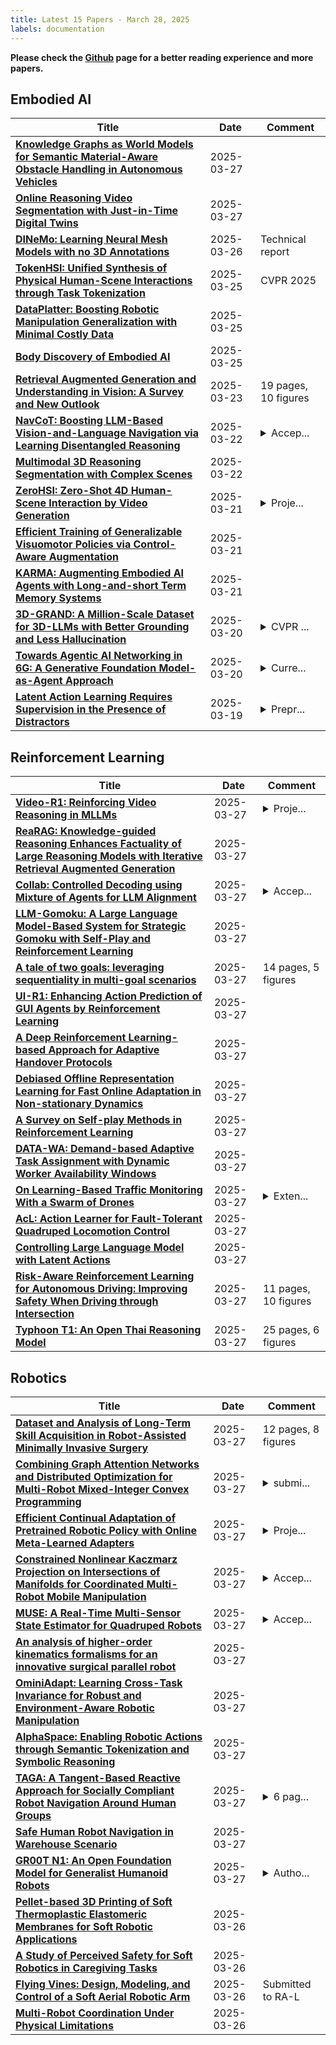 ```yaml
---
title: Latest 15 Papers - March 28, 2025
labels: documentation
---
```

**Please check the [Github](https://github.com/zezhishao/MTS_Daily_ArXiv) page for a better reading experience and more papers.**

## Embodied AI
| **Title** | **Date** | **Comment** |
| --- | --- | --- |
| **[Knowledge Graphs as World Models for Semantic Material-Aware Obstacle Handling in Autonomous Vehicles](http://arxiv.org/abs/2503.21232v1)** | 2025-03-27 |  |
| **[Online Reasoning Video Segmentation with Just-in-Time Digital Twins](http://arxiv.org/abs/2503.21056v1)** | 2025-03-27 |  |
| **[DINeMo: Learning Neural Mesh Models with no 3D Annotations](http://arxiv.org/abs/2503.20220v1)** | 2025-03-26 | Technical report |
| **[TokenHSI: Unified Synthesis of Physical Human-Scene Interactions through Task Tokenization](http://arxiv.org/abs/2503.19901v1)** | 2025-03-25 | CVPR 2025 |
| **[DataPlatter: Boosting Robotic Manipulation Generalization with Minimal Costly Data](http://arxiv.org/abs/2503.19516v1)** | 2025-03-25 |  |
| **[Body Discovery of Embodied AI](http://arxiv.org/abs/2503.19941v1)** | 2025-03-25 |  |
| **[Retrieval Augmented Generation and Understanding in Vision: A Survey and New Outlook](http://arxiv.org/abs/2503.18016v1)** | 2025-03-23 | 19 pages, 10 figures |
| **[NavCoT: Boosting LLM-Based Vision-and-Language Navigation via Learning Disentangled Reasoning](http://arxiv.org/abs/2403.07376v2)** | 2025-03-22 | <details><summary>Accep...</summary><p>Accepted by TPAMI 2025</p></details> |
| **[Multimodal 3D Reasoning Segmentation with Complex Scenes](http://arxiv.org/abs/2411.13927v2)** | 2025-03-22 |  |
| **[ZeroHSI: Zero-Shot 4D Human-Scene Interaction by Video Generation](http://arxiv.org/abs/2412.18600v2)** | 2025-03-21 | <details><summary>Proje...</summary><p>Project website: https://awfuact.github.io/zerohsi/ The first two authors contribute equally</p></details> |
| **[Efficient Training of Generalizable Visuomotor Policies via Control-Aware Augmentation](http://arxiv.org/abs/2401.09258v2)** | 2025-03-21 |  |
| **[KARMA: Augmenting Embodied AI Agents with Long-and-short Term Memory Systems](http://arxiv.org/abs/2409.14908v2)** | 2025-03-21 |  |
| **[3D-GRAND: A Million-Scale Dataset for 3D-LLMs with Better Grounding and Less Hallucination](http://arxiv.org/abs/2406.05132v3)** | 2025-03-20 | <details><summary>CVPR ...</summary><p>CVPR 2025. Project website: https://3d-grand.github.io</p></details> |
| **[Towards Agentic AI Networking in 6G: A Generative Foundation Model-as-Agent Approach](http://arxiv.org/abs/2503.15764v1)** | 2025-03-20 | <details><summary>Curre...</summary><p>Currently under revision at IEEE Communications Magazine</p></details> |
| **[Latent Action Learning Requires Supervision in the Presence of Distractors](http://arxiv.org/abs/2502.00379v2)** | 2025-03-19 | <details><summary>Prepr...</summary><p>Preprint. In review. Edit: Accepted by ICLR 2025 Workshop on World Models: Understanding, Modelling and Scaling</p></details> |

## Reinforcement Learning
| **Title** | **Date** | **Comment** |
| --- | --- | --- |
| **[Video-R1: Reinforcing Video Reasoning in MLLMs](http://arxiv.org/abs/2503.21776v1)** | 2025-03-27 | <details><summary>Proje...</summary><p>Project page: https://github.com/tulerfeng/Video-R1</p></details> |
| **[ReaRAG: Knowledge-guided Reasoning Enhances Factuality of Large Reasoning Models with Iterative Retrieval Augmented Generation](http://arxiv.org/abs/2503.21729v1)** | 2025-03-27 |  |
| **[Collab: Controlled Decoding using Mixture of Agents for LLM Alignment](http://arxiv.org/abs/2503.21720v1)** | 2025-03-27 | <details><summary>Accep...</summary><p>Accepted to ICLR 2025</p></details> |
| **[LLM-Gomoku: A Large Language Model-Based System for Strategic Gomoku with Self-Play and Reinforcement Learning](http://arxiv.org/abs/2503.21683v1)** | 2025-03-27 |  |
| **[A tale of two goals: leveraging sequentiality in multi-goal scenarios](http://arxiv.org/abs/2503.21677v1)** | 2025-03-27 | 14 pages, 5 figures |
| **[UI-R1: Enhancing Action Prediction of GUI Agents by Reinforcement Learning](http://arxiv.org/abs/2503.21620v1)** | 2025-03-27 |  |
| **[A Deep Reinforcement Learning-based Approach for Adaptive Handover Protocols](http://arxiv.org/abs/2503.21601v1)** | 2025-03-27 |  |
| **[Debiased Offline Representation Learning for Fast Online Adaptation in Non-stationary Dynamics](http://arxiv.org/abs/2402.11317v2)** | 2025-03-27 |  |
| **[A Survey on Self-play Methods in Reinforcement Learning](http://arxiv.org/abs/2408.01072v3)** | 2025-03-27 |  |
| **[DATA-WA: Demand-based Adaptive Task Assignment with Dynamic Worker Availability Windows](http://arxiv.org/abs/2503.21458v1)** | 2025-03-27 |  |
| **[On Learning-Based Traffic Monitoring With a Swarm of Drones](http://arxiv.org/abs/2503.21433v1)** | 2025-03-27 | <details><summary>Exten...</summary><p>Extended version of the paper accepted for presentation at the 23rd IEEE European Control Conference (ECC 2025), Thessaloniki, Greece</p></details> |
| **[AcL: Action Learner for Fault-Tolerant Quadruped Locomotion Control](http://arxiv.org/abs/2503.21401v1)** | 2025-03-27 |  |
| **[Controlling Large Language Model with Latent Actions](http://arxiv.org/abs/2503.21383v1)** | 2025-03-27 |  |
| **[Risk-Aware Reinforcement Learning for Autonomous Driving: Improving Safety When Driving through Intersection](http://arxiv.org/abs/2503.19690v2)** | 2025-03-27 | 11 pages, 10 figures |
| **[Typhoon T1: An Open Thai Reasoning Model](http://arxiv.org/abs/2502.09042v2)** | 2025-03-27 | 25 pages, 6 figures |

## Robotics
| **Title** | **Date** | **Comment** |
| --- | --- | --- |
| **[Dataset and Analysis of Long-Term Skill Acquisition in Robot-Assisted Minimally Invasive Surgery](http://arxiv.org/abs/2503.21591v1)** | 2025-03-27 | 12 pages, 8 figures |
| **[Combining Graph Attention Networks and Distributed Optimization for Multi-Robot Mixed-Integer Convex Programming](http://arxiv.org/abs/2503.21548v1)** | 2025-03-27 | <details><summary>submi...</summary><p>submitted to CDC 2025</p></details> |
| **[Efficient Continual Adaptation of Pretrained Robotic Policy with Online Meta-Learned Adapters](http://arxiv.org/abs/2503.18684v2)** | 2025-03-27 | <details><summary>Proje...</summary><p>Project link: https://ricky-zhu.github.io/OMLA/</p></details> |
| **[Constrained Nonlinear Kaczmarz Projection on Intersections of Manifolds for Coordinated Multi-Robot Mobile Manipulation](http://arxiv.org/abs/2410.21630v2)** | 2025-03-27 | <details><summary>Accep...</summary><p>Accepted for publication at IEEE International Conference on Robotics and Automation (ICRA) 2025</p></details> |
| **[MUSE: A Real-Time Multi-Sensor State Estimator for Quadruped Robots](http://arxiv.org/abs/2503.12101v2)** | 2025-03-27 | <details><summary>Accep...</summary><p>Accepted for publication in IEEE Robotics and Automation Letters</p></details> |
| **[An analysis of higher-order kinematics formalisms for an innovative surgical parallel robot](http://arxiv.org/abs/2503.21291v1)** | 2025-03-27 |  |
| **[OminiAdapt: Learning Cross-Task Invariance for Robust and Environment-Aware Robotic Manipulation](http://arxiv.org/abs/2503.21257v1)** | 2025-03-27 |  |
| **[AlphaSpace: Enabling Robotic Actions through Semantic Tokenization and Symbolic Reasoning](http://arxiv.org/abs/2503.18769v2)** | 2025-03-27 |  |
| **[TAGA: A Tangent-Based Reactive Approach for Socially Compliant Robot Navigation Around Human Groups](http://arxiv.org/abs/2503.21168v1)** | 2025-03-27 | <details><summary>6 pag...</summary><p>6 pages, 3 figures. Submitted as a conference paper in IEEE/RSJ International Conference on Intelligent Robots and Systems (IROS), 2025</p></details> |
| **[Safe Human Robot Navigation in Warehouse Scenario](http://arxiv.org/abs/2503.21141v1)** | 2025-03-27 |  |
| **[GR00T N1: An Open Foundation Model for Generalist Humanoid Robots](http://arxiv.org/abs/2503.14734v2)** | 2025-03-27 | <details><summary>Autho...</summary><p>Authors are listed alphabetically. Project leads are Linxi "Jim" Fan and Yuke Zhu. For more information, see https://developer.nvidia.com/isaac/gr00t</p></details> |
| **[Pellet-based 3D Printing of Soft Thermoplastic Elastomeric Membranes for Soft Robotic Applications](http://arxiv.org/abs/2503.20957v1)** | 2025-03-26 |  |
| **[A Study of Perceived Safety for Soft Robotics in Caregiving Tasks](http://arxiv.org/abs/2503.20916v1)** | 2025-03-26 |  |
| **[Flying Vines: Design, Modeling, and Control of a Soft Aerial Robotic Arm](http://arxiv.org/abs/2503.20754v1)** | 2025-03-26 | Submitted to RA-L |
| **[Multi-Robot Coordination Under Physical Limitations](http://arxiv.org/abs/2503.20723v1)** | 2025-03-26 |  |

